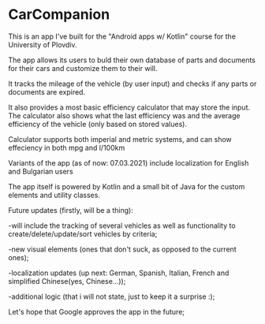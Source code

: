 # CarCompanion
This is an app I've built for the "Android apps w/ Kotlin" course for the University of Plovdiv.

The app allows its users to buld their own database of parts and documents for their cars and customize them to their will.

It tracks the mileage of the vehicle (by user input) and checks if any parts or documents are expired.

It also provides a most basic efficiency calculator that may store the input. The calculator also shows what the last efficiency was and the average efficiency of the vehicle (only based on stored values).

Calculator supports both imperial and metric systems, and can show effeciency in both mpg and l/100km

Variants of the app (as of now: 07.03.2021) include localization for English and Bulgarian users

The app itself is powered by Kotlin and a small bit of Java for the custom elements and utility classes.

Future updates (firstly, will be a thing): 

-will include the tracking of several vehicles as well as functionality to create/delete/update/sort vehicles by criteria;

-new visual elements (ones that don't suck, as opposed to the current ones);

-localization updates (up next: German, Spanish, Italian, French and simplified Chinese(yes, Chinese...));

-additional logic (that i will not state, just to keep it a surprise :);

Let's hope that Google approves the app in the future;
